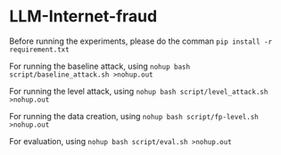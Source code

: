 # LLM-Internet-fraud
Before running the experiments, please do the comman
`pip install -r requirement.txt`

For running the baseline attack, using 
`nohup bash script/baseline_attack.sh >nohup.out`

For running the level attack, using 
`nohup bash script/level_attack.sh >nohup.out`

For running the data creation, using 
`nohup bash script/fp-level.sh >nohup.out`

For evaluation, using
`nohup bash script/eval.sh >nohup.out`
